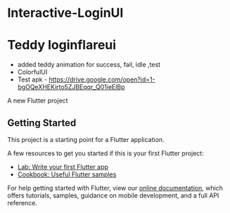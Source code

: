 # Interactive-LoginUI
# Teddy loginflareui
- added teddy animation for success, fail, idle ,test
- ColorfulUI
- Test apk - https://drive.google.com/open?id=1-bgOQeXHEKirto5ZJBEqqr_Q01ieElBp


A new Flutter project

## Getting Started

This project is a starting point for a Flutter application.

A few resources to get you started if this is your first Flutter project:

- [Lab: Write your first Flutter app](https://flutter.dev/docs/get-started/codelab)
- [Cookbook: Useful Flutter samples](https://flutter.dev/docs/cookbook)

For help getting started with Flutter, view our
[online documentation](https://flutter.dev/docs), which offers tutorials,
samples, guidance on mobile development, and a full API reference.
